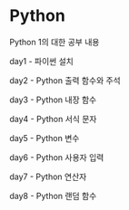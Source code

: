 # Python
Python 1의 대한 공부 내용

day1 - 파이썬 설치

day2 - Python 출력 함수와 주석

day3 - Python 내장 함수

day4 - Python 서식 문자

day5 - Python 변수

day6 - Python 사용자 입력

day7 - Python 연산자

day8 - Python 랜덤 함수

